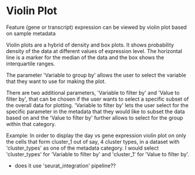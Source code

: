 # Violin Plot

Feature (gene or transcript) expression can be viewed by violin plot based on sample metadata

Violin plots are a hybrid of density and box plots. It shows probability density of the data at different values of expression level. The horizontal line is a marker for the median of the data and the box shows the interquartile ranges.

The parameter 'Variable to group by' allows the user to select the variable that they want to use for making the plot.

There are two additional parameters, 'Variable to filter by' and 'Value to filter by', that can be chosen if the user wants to 
select a specific subset of the overall data for plotting. 
'Variable to filter by' lets the user select for the specific parameter in the metadata that they would like to subset the data based on and the 'Value to filter by' further allows to select for the group within that category. 

Example: In order to display the day vs gene expression violin plot on only the cells that form cluster_1 out of say, 4 cluster types, in a dataset with 'cluster_types' as one of the metadata category. I would select 'cluster_types' for 'Variable to filter by' and 'cluster_1' for 'Value to filter by'.

- does it use 'seurat_integration' pipeline??
